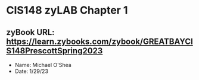 # CIS148 zyLAB Chapter 1
## zyBook URL: https://learn.zybooks.com/zybook/GREATBAYCIS148PrescottSpring2023

- Name: Michael O'Shea
- Date: 1/29/23
